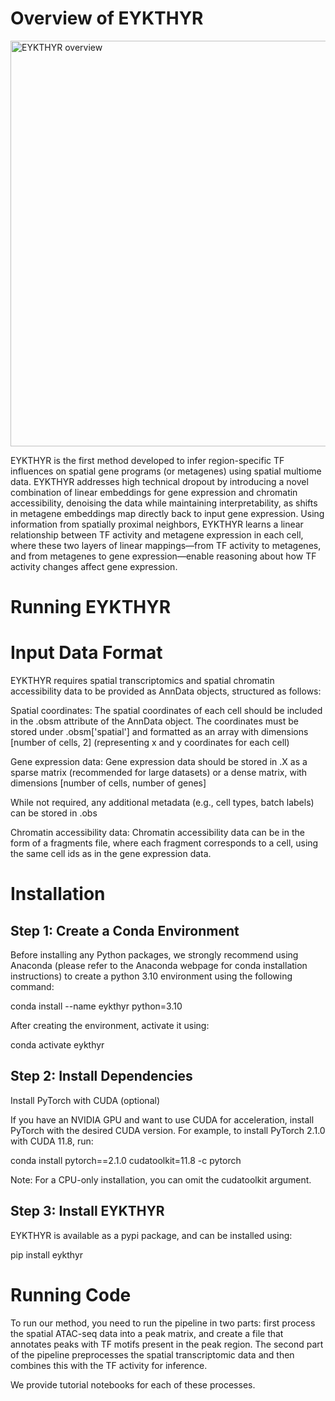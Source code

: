 # Overview of EYKTHYR

<img width="649" alt="EYKTHYR overview" src="https://github.com/user-attachments/assets/bbc155b5-a2fe-4479-b38f-37d2740bb7b9">

EYKTHYR is the first method developed to infer region-specific TF influences on spatial gene programs (or metagenes) using spatial multiome data. EYKTHYR addresses high technical dropout by introducing a novel combination of linear embeddings for gene expression and chromatin accessibility, denoising the data while maintaining interpretability, as shifts in metagene embeddings map directly back to input gene expression. Using information from spatially proximal neighbors, EYKTHYR learns a linear relationship between TF activity and metagene expression in each cell, where these two layers of linear mappings—from TF activity to metagenes, and from metagenes to gene expression—enable reasoning about how TF activity changes affect gene expression.

# Running EYKTHYR
# Input Data Format

EYKTHYR requires spatial transcriptomics and spatial chromatin accessibility data to be provided as AnnData objects, structured as follows:

Spatial coordinates:
The spatial coordinates of each cell should be included in the .obsm attribute of the AnnData object.
The coordinates must be stored under .obsm['spatial'] and formatted as an array with dimensions [number of cells, 2] (representing x and y coordinates for each cell)

Gene expression data:
Gene expression data should be stored in .X as a sparse matrix (recommended for large datasets) or a dense matrix, with dimensions [number of cells, number of genes]

While not required, any additional metadata (e.g., cell types, batch labels) can be stored in .obs

Chromatin accessibility data:
Chromatin accessibility data can be in the form of a fragments file, where each fragment corresponds to a cell, using the same cell ids as in the gene expression data.

# Installation

## Step 1: Create a Conda Environment

Before installing any Python packages, we strongly recommend using Anaconda (please refer to the Anaconda webpage for conda installation instructions) to create a python 3.10 environment using the following command:

conda install --name eykthyr python=3.10

After creating the environment, activate it using:

conda activate eykthyr

## Step 2: Install Dependencies

Install PyTorch with CUDA (optional)

If you have an NVIDIA GPU and want to use CUDA for acceleration, install PyTorch with the desired CUDA version. For example, to install PyTorch 2.1.0 with CUDA 11.8, run:

conda install pytorch==2.1.0 cudatoolkit=11.8 -c pytorch

Note: For a CPU-only installation, you can omit the cudatoolkit argument.

## Step 3: Install EYKTHYR

EYKTHYR is available as a pypi package, and can be installed using:

pip install eykthyr

# Running Code

To run our method, you need to run the pipeline in two parts: first process the spatial ATAC-seq data into a peak matrix, and create a file that annotates peaks with TF motifs present in the peak region. The second part of the pipeline preprocesses the spatial transcriptomic data and then combines this with the TF activity for inference.

We provide tutorial notebooks for each of these processes.

